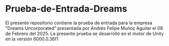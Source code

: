 # Prueba-de-Entrada-Dreams
El presente repositorio contiene la prueba de entrada para la empresa "Dreams Uncorporated" presentada por Andrés Felipe Muñoz Aguilar el 08 de Febrero del 2025. La presente prueba se desarrolló en el motor de Unity en la versión 6000.0.36f1
